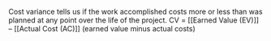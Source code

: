 Cost variance tells us if the work accomplished costs more or less than was planned at any point over the life of the project.
CV = [[Earned Value (EV)]] – [[Actual Cost (AC)]] 
(earned value minus actual costs)
